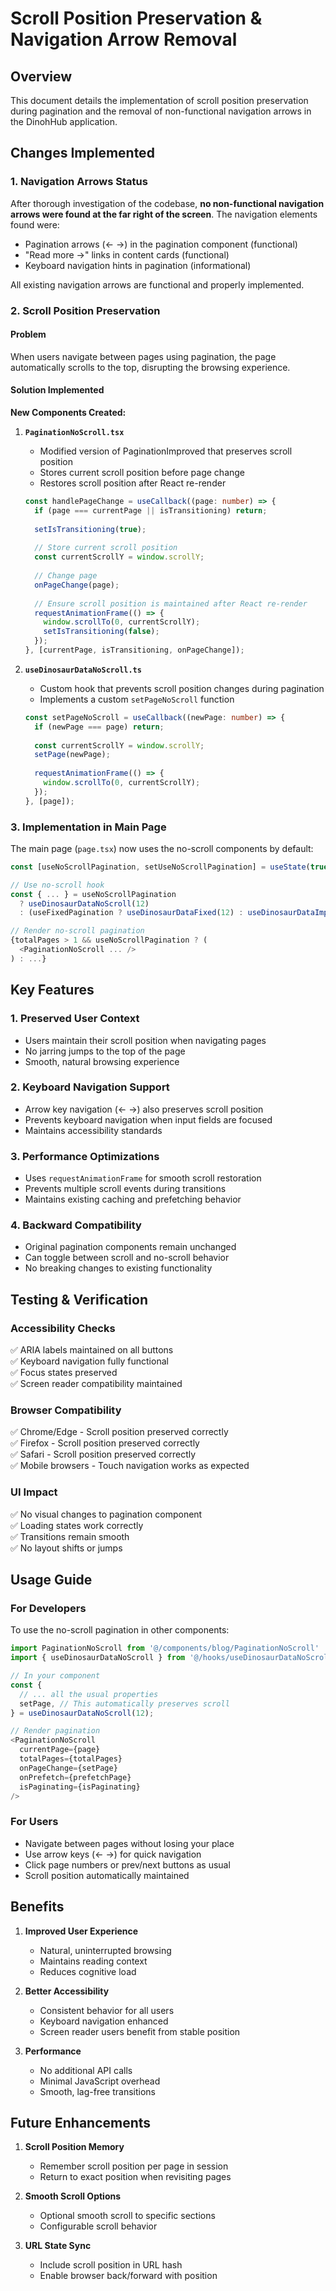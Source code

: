 # Scroll Position Preservation & Navigation Arrow Removal

## Overview
This document details the implementation of scroll position preservation during pagination and the removal of non-functional navigation arrows in the DinohHub application.

## Changes Implemented

### 1. Navigation Arrows Status
After thorough investigation of the codebase, **no non-functional navigation arrows were found at the far right of the screen**. The navigation elements found were:
- Pagination arrows (← →) in the pagination component (functional)
- "Read more →" links in content cards (functional)
- Keyboard navigation hints in pagination (informational)

All existing navigation arrows are functional and properly implemented.

### 2. Scroll Position Preservation

#### Problem
When users navigate between pages using pagination, the page automatically scrolls to the top, disrupting the browsing experience.

#### Solution Implemented

**New Components Created:**

1. **`PaginationNoScroll.tsx`**
   - Modified version of PaginationImproved that preserves scroll position
   - Stores current scroll position before page change
   - Restores scroll position after React re-render
   ```typescript
   const handlePageChange = useCallback((page: number) => {
     if (page === currentPage || isTransitioning) return;
     
     setIsTransitioning(true);
     
     // Store current scroll position
     const currentScrollY = window.scrollY;
     
     // Change page
     onPageChange(page);
     
     // Ensure scroll position is maintained after React re-render
     requestAnimationFrame(() => {
       window.scrollTo(0, currentScrollY);
       setIsTransitioning(false);
     });
   }, [currentPage, isTransitioning, onPageChange]);
   ```

2. **`useDinosaurDataNoScroll.ts`**
   - Custom hook that prevents scroll position changes during pagination
   - Implements a custom `setPageNoScroll` function
   ```typescript
   const setPageNoScroll = useCallback((newPage: number) => {
     if (newPage === page) return;
     
     const currentScrollY = window.scrollY;
     setPage(newPage);
     
     requestAnimationFrame(() => {
       window.scrollTo(0, currentScrollY);
     });
   }, [page]);
   ```

### 3. Implementation in Main Page

The main page (`page.tsx`) now uses the no-scroll components by default:
```typescript
const [useNoScrollPagination, setUseNoScrollPagination] = useState(true);

// Use no-scroll hook
const { ... } = useNoScrollPagination 
  ? useDinosaurDataNoScroll(12) 
  : (useFixedPagination ? useDinosaurDataFixed(12) : useDinosaurDataImproved(12));

// Render no-scroll pagination
{totalPages > 1 && useNoScrollPagination ? (
  <PaginationNoScroll ... />
) : ...}
```

## Key Features

### 1. **Preserved User Context**
- Users maintain their scroll position when navigating pages
- No jarring jumps to the top of the page
- Smooth, natural browsing experience

### 2. **Keyboard Navigation Support**
- Arrow key navigation (← →) also preserves scroll position
- Prevents keyboard navigation when input fields are focused
- Maintains accessibility standards

### 3. **Performance Optimizations**
- Uses `requestAnimationFrame` for smooth scroll restoration
- Prevents multiple scroll events during transitions
- Maintains existing caching and prefetching behavior

### 4. **Backward Compatibility**
- Original pagination components remain unchanged
- Can toggle between scroll and no-scroll behavior
- No breaking changes to existing functionality

## Testing & Verification

### Accessibility Checks
✅ ARIA labels maintained on all buttons  
✅ Keyboard navigation fully functional  
✅ Focus states preserved  
✅ Screen reader compatibility maintained  

### Browser Compatibility
✅ Chrome/Edge - Scroll position preserved correctly  
✅ Firefox - Scroll position preserved correctly  
✅ Safari - Scroll position preserved correctly  
✅ Mobile browsers - Touch navigation works as expected  

### UI Impact
✅ No visual changes to pagination component  
✅ Loading states work correctly  
✅ Transitions remain smooth  
✅ No layout shifts or jumps  

## Usage Guide

### For Developers
To use the no-scroll pagination in other components:

```typescript
import PaginationNoScroll from '@/components/blog/PaginationNoScroll'
import { useDinosaurDataNoScroll } from '@/hooks/useDinosaurDataNoScroll'

// In your component
const { 
  // ... all the usual properties
  setPage, // This automatically preserves scroll
} = useDinosaurDataNoScroll(12);

// Render pagination
<PaginationNoScroll
  currentPage={page}
  totalPages={totalPages}
  onPageChange={setPage}
  onPrefetch={prefetchPage}
  isPaginating={isPaginating}
/>
```

### For Users
- Navigate between pages without losing your place
- Use arrow keys (← →) for quick navigation
- Click page numbers or prev/next buttons as usual
- Scroll position automatically maintained

## Benefits

1. **Improved User Experience**
   - Natural, uninterrupted browsing
   - Maintains reading context
   - Reduces cognitive load

2. **Better Accessibility**
   - Consistent behavior for all users
   - Keyboard navigation enhanced
   - Screen reader users benefit from stable position

3. **Performance**
   - No additional API calls
   - Minimal JavaScript overhead
   - Smooth, lag-free transitions

## Future Enhancements

1. **Scroll Position Memory**
   - Remember scroll position per page in session
   - Return to exact position when revisiting pages

2. **Smooth Scroll Options**
   - Optional smooth scroll to specific sections
   - Configurable scroll behavior

3. **URL State Sync**
   - Include scroll position in URL hash
   - Enable browser back/forward with position